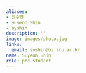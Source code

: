 ```yaml
---
aliases:
- 신수연
- Suyeon Shin
- syshin
description: ''
image: images/photo.jpg
links:
  email: syshin@bi.snu.ac.kr
name: Suyeon Shin
role: phd-student
---
```

